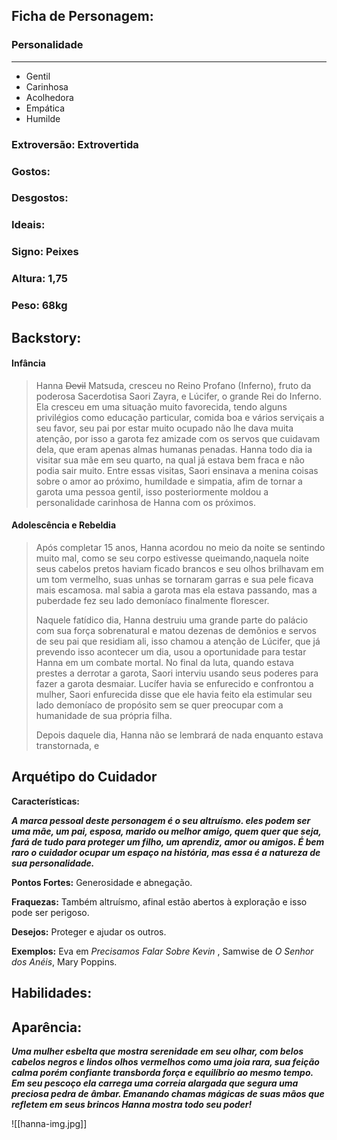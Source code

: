 ## Ficha de Personagem:

### **Personalidade**
---
* Gentil
* Carinhosa
* Acolhedora
* Empática
* Humilde
### **Extroversão:** Extrovertida

### **Gostos:**

### **Desgostos:**

### **Ideais:**

### **Signo:** Peixes

### **Altura:** 1,75
### **Peso:** 68kg



## Backstory:

#### Infância
 
> Hanna ~~Devil~~ Matsuda, cresceu no Reino Profano (Inferno), fruto da poderosa Sacerdotisa Saori Zayra, e Lúcifer, o grande Rei do Inferno. Ela cresceu em uma situação muito favorecida, tendo alguns privilégios como educação particular, comida boa e vários serviçais a seu favor, seu pai por estar muito ocupado não lhe dava muita atenção, por isso a garota fez amizade com os servos que cuidavam dela, que eram apenas almas humanas penadas. Hanna todo dia ia visitar sua mãe em seu quarto, na qual já estava bem fraca e não podia sair muito. Entre essas visitas, Saori ensinava a menina coisas sobre o amor ao próximo, humildade e simpatia, afim de tornar a garota uma pessoa gentil, isso posteriormente moldou a personalidade carinhosa de Hanna com os próximos. 

#### Adolescência e Rebeldia

> Após completar 15 anos, Hanna acordou no meio da noite se sentindo muito mal, como se seu corpo estivesse queimando,naquela noite seus cabelos pretos haviam ficado brancos e seu olhos brilhavam em um tom vermelho, suas unhas se tornaram garras e sua pele ficava mais escamosa. mal sabia a garota mas ela estava passando, mas a puberdade fez seu lado demoníaco finalmente florescer. 
> 
> Naquele fatídico dia, Hanna destruiu uma grande parte do palácio com sua força sobrenatural e matou dezenas de demônios e servos de seu pai que residiam ali, isso chamou a atenção de Lúcifer, que já prevendo isso acontecer um dia, usou a oportunidade para testar Hanna em um combate mortal. No final da luta, quando estava prestes a derrotar a garota, Saori interviu usando seus poderes para fazer a garota desmaiar. Lucífer havia se enfurecido e confrontou a mulher, Saori enfurecida disse que ele havia feito ela estimular seu lado demoníaco de propósito sem se quer preocupar com a humanidade de sua própria filha.
> 
> Depois daquele dia, Hanna não se lembrará de nada enquanto estava transtornada, e 

## Arquétipo do Cuidador

**Características:**

***A marca pessoal deste personagem é o seu altruísmo. eles podem ser uma mãe, um pai, esposa, marido ou melhor amigo, quem quer que seja, fará de tudo para proteger um filho, um aprendiz, amor ou amigos. É bem raro o cuidador ocupar um espaço na história, mas essa é a natureza de sua personalidade.***

**Pontos Fortes:** Generosidade e abnegação.

**Fraquezas:** Também altruísmo, afinal estão abertos à exploração e isso pode ser perigoso.

**Desejos:** Proteger e ajudar os outros.

**Exemplos:** Eva em _Precisamos Falar Sobre Kevin_ , Samwise de _O Senhor dos Anéis_, Mary Poppins.
## Habilidades:

## Aparência:

***Uma mulher esbelta que mostra serenidade em seu olhar, com belos cabelos negros e lindos olhos vermelhos como uma joia rara, sua feição calma porém confiante transborda força e equilíbrio ao mesmo tempo. Em seu pescoço ela carrega uma correia alargada que segura uma preciosa pedra de âmbar. Emanando chamas mágicas de suas mãos que refletem em seus brincos Hanna mostra todo seu poder!***

![[hanna-img.jpg]]